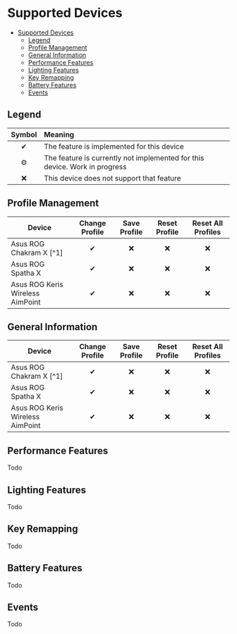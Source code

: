 # Supported Devices

- [Supported Devices](#supported-devices)
	- [Legend](#legend)
	- [Profile Management](#profile-management)
	- [General Information](#general-information)
	- [Performance Features](#performance-features)
	- [Lighting Features](#lighting-features)
	- [Key Remapping](#key-remapping)
	- [Battery Features](#battery-features)
	- [Events](#events)

## Legend

| Symbol | Meaning                                                                    |
| :----: | :------------------------------------------------------------------------- |
|   ✔    | The feature is implemented for this device                                 |
|   ⚙    | The feature is currently not implemented for this device. Work in progress |
|   ❌    | This device does not support that feature                                  |

## Profile Management

| Device                           | Change Profile | Save Profile | Reset Profile | Reset All Profiles |
| -------------------------------- | :------------: | :----------: | :-----------: | :----------------: |
| Asus ROG Chakram X [^1]          |       ✔        |      ❌       |       ❌       |         ❌          |
| Asus ROG Spatha X                |       ✔        |      ❌       |       ❌       |         ❌          |
| Asus ROG Keris Wireless AimPoint |       ✔        |      ❌       |       ❌       |         ❌          |

## General Information

| Device                           | Change Profile | Save Profile | Reset Profile | Reset All Profiles |
| -------------------------------- | :------------: | :----------: | :-----------: | :----------------: |
| Asus ROG Chakram X [^1]          |       ✔        |      ❌       |       ❌       |         ❌          |
| Asus ROG Spatha X                |       ✔        |      ❌       |       ❌       |         ❌          |
| Asus ROG Keris Wireless AimPoint |       ✔        |      ❌       |       ❌       |         ❌          |

## Performance Features

Todo

## Lighting Features

Todo

## Key Remapping

Todo

## Battery Features

Todo

## Events

Todo